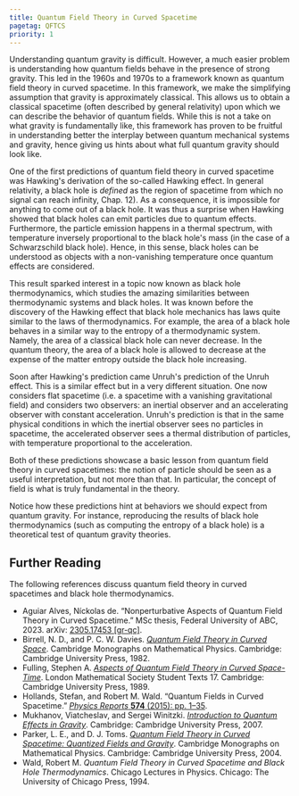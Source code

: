 ```yaml
---
title: Quantum Field Theory in Curved Spacetime
pagetag: QFTCS
priority: 1
---
```


Understanding quantum gravity is difficult. However, a much easier problem is understanding how quantum fields behave in the presence of strong gravity. This led in the 1960s and 1970s to a framework known as quantum field theory in curved spacetime. In this framework, we make the simplifying assumption that gravity is approximately classical. This allows us to obtain a classical spacetime (often described by general relativity) upon which we can describe the behavior of quantum fields. While this is not a take on what gravity is fundamentally like, this framework has proven to be fruitful in understanding better the interplay between quantum mechanical systems and gravity, hence giving us hints about what full quantum gravity should look like. 

One of the first predictions of quantum field theory in curved spacetime was Hawking's derivation of the so-called Hawking effect. In general relativity, a black hole is _defined_ as the region of spacetime from which no signal can reach infinity, Chap. 12). As a consequence, it is impossible for anything to come out of a black hole. It was thus a surprise when Hawking showed that black holes can emit particles due to quantum effects. Furthermore, the particle emission happens in a thermal spectrum, with temperature inversely proportional to the black hole's mass (in the case of a Schwarzschild black hole). Hence, in this sense, black holes can be understood as objects with a non-vanishing temperature once quantum effects are considered.

This result sparked interest in a topic now known as black hole thermodynamics, which studies the amazing similarities between thermodynamic systems and black holes. It was known before the discovery of the Hawking effect that black hole mechanics has laws quite similar to the laws of thermodynamics. For example, the area of a black hole behaves in a similar way to the entropy of a thermodynamic system. Namely, the area of a classical black hole can never decrease. In the quantum theory, the area of a black hole is allowed to decrease at the expense of the matter entropy outside the black hole increasing.

Soon after Hawking's prediction came Unruh's prediction of the Unruh effect. This is a similar effect but in a very different situation. One now considers flat spacetime (i.e. a spacetime with a vanishing gravitational field) and considers two observers: an inertial observer and an accelerating observer with constant acceleration. Unruh's prediction is that in the same physical conditions in which the inertial observer sees no particles in spacetime, the accelerated observer sees a thermal distribution of particles, with temperature proportional to the acceleration. 

Both of these predictions showcase a basic lesson from quantum field theory in curved spacetimes: the notion of particle should be seen as a useful interpretation, but not more than that. In particular, the concept of field is what is truly fundamental in the theory.

Notice how these predictions hint at behaviors we should expect from quantum gravity. For instance, reproducing the results of black hole thermodynamics (such as computing the entropy of a black hole) is a theoretical test of quantum gravity theories.

## Further Reading
The following references discuss quantum field theory in curved spacetimes and black hole thermodynamics.
* Aguiar Alves, Níckolas de. “Nonperturbative Aspects of Quantum Field Theory in Curved Spacetime.” MSc thesis, Federal University of ABC, 2023. arXiv: [2305.17453 [gr-qc]](https://arxiv.org/abs/2305.17453).
* Birrell, N. D., and P. C. W. Davies. [_Quantum Field Theory in Curved Space_](https://doi.org/10.1017/CBO9780511622632). Cambridge Monographs on Mathematical Physics. Cambridge: Cambridge University Press, 1982.
* Fulling, Stephen A. [_Aspects of Quantum Field Theory in Curved Space-Time_](https://doi.org/10.1017/CBO9781139172073). London Mathematical Society Student Texts 17. Cambridge: Cambridge University Press, 1989. 
* Hollands, Stefan, and Robert M. Wald. “Quantum Fields in Curved Spacetime.” [_Physics Reports_ **574** (2015): pp. 1–35](https://doi.org/10.1016/j.physrep.2015.02.001).
* Mukhanov, Viatcheslav, and Sergei Winitzki. [_Introduction to Quantum Effects in Gravity_](https://doi.org/10.1017/CBO9780511809149). Cambridge: Cambridge University Press, 2007.
*  Parker, L. E., and D. J. Toms. [_Quantum Field Theory in Curved Spacetime: Quantized Fields and Gravity_](https://doi.org/10.1017/CBO9780511813924). Cambridge Monographs on Mathematical Physics. Cambridge: Cambridge University Press, 2004.
* Wald, Robert M. _Quantum Field Theory in Curved Spacetime and Black Hole Thermodynamics_. Chicago Lectures in Physics. Chicago: The University of Chicago Press, 1994.

